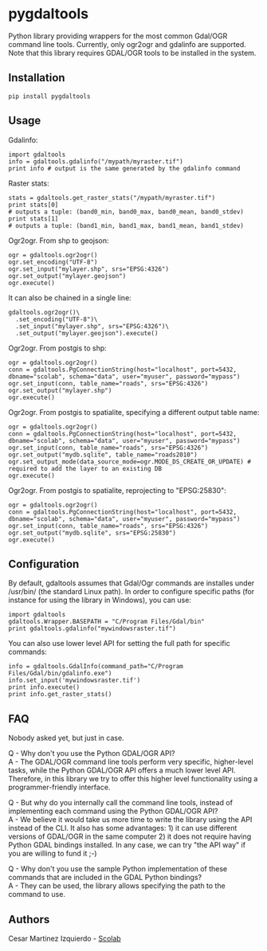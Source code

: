 # pygdaltools

Python library providing wrappers for the most common Gdal/OGR command line tools. Currently, only ogr2ogr and gdalinfo are supported.
Note that this library requires GDAL/OGR tools to be installed in the system.

## Installation

```
pip install pygdaltools
```

## Usage

Gdalinfo:


```
import gdaltools
info = gdaltools.gdalinfo("/mypath/myraster.tif")
print info # output is the same generated by the gdalinfo command
```

Raster stats:


```
stats = gdaltools.get_raster_stats("/mypath/myraster.tif")
print stats[0]
# outputs a tuple: (band0_min, band0_max, band0_mean, band0_stdev)
print stats[1]
# outputs a tuple: (band1_min, band1_max, band1_mean, band1_stdev)
```

Ogr2ogr. From shp to geojson:

```
ogr = gdaltools.ogr2ogr()
ogr.set_encoding("UTF-8")
ogr.set_input("mylayer.shp", srs="EPSG:4326")
ogr.set_output("mylayer.geojson")
ogr.execute()
```

It can also be chained in a single line:

```
gdaltools.ogr2ogr()\
  .set_encoding("UTF-8")\
  .set_input("mylayer.shp", srs="EPSG:4326")\
  .set_output("mylayer.geojson").execute()
```

Ogr2ogr. From postgis to shp:

```
ogr = gdaltools.ogr2ogr()
conn = gdaltools.PgConnectionString(host="localhost", port=5432, dbname="scolab", schema="data", user="myuser", password="mypass")
ogr.set_input(conn, table_name="roads", srs="EPSG:4326")
ogr.set_output("mylayer.shp")
ogr.execute()
```

Ogr2ogr. From postgis to spatialite, specifying a different output table name:

```
ogr = gdaltools.ogr2ogr()
conn = gdaltools.PgConnectionString(host="localhost", port=5432, dbname="scolab", schema="data", user="myuser", password="mypass")
ogr.set_input(conn, table_name="roads", srs="EPSG:4326")
ogr.set_output("mydb.sqlite", table_name="roads2010")
ogr.set_output_mode(data_source_mode=ogr.MODE_DS_CREATE_OR_UPDATE) # required to add the layer to an existing DB
ogr.execute()
```

Ogr2ogr. From postgis to spatialite, reprojecting to "EPSG:25830":

```
ogr = gdaltools.ogr2ogr()
conn = gdaltools.PgConnectionString(host="localhost", port=5432, dbname="scolab", schema="data", user="myuser", password="mypass")
ogr.set_input(conn, table_name="roads", srs="EPSG:4326")
ogr.set_output("mydb.sqlite", srs="EPSG:25830")
ogr.execute()
```

## Configuration

By default, gdaltools assumes that Gdal/Ogr commands are installes under /usr/bin/ (the standard Linux path).
In order to configure specific paths (for instance for using the library in Windows), you can use:

```
import gdaltools
gdaltools.Wrapper.BASEPATH = "C/Program Files/Gdal/bin"
print gdaltools.gdalinfo("mywindowsraster.tif")
```

You can also use lower level API for setting the full path for specific commands:

```
info = gdaltools.GdalInfo(command_path="C/Program Files/Gdal/bin/gdalinfo.exe")
info.set_input('mywindowsraster.tif')
print info.execute()
print info.get_raster_stats()
```

## FAQ

Nobody asked yet, but just in case.

Q - Why don't you use the Python GDAL/OGR API?  
A - The GDAL/OGR command line tools perform very specific, higher-level tasks, while
the Python GDAL/OGR API offers a much lower level API. Therefore, in this library we
try to offer this higher level functionality using a programmer-friendly interface.

Q - But why do you internally call the command line tools, instead of implementing
each command using the Python GDAL/OGR API?  
A - We believe it would take us more time to write the library using the API instead of the CLI.
It also has some advantages: 1) it can use different versions of GDAL/OGR in the same computer
2) it does not require having Python GDAL bindings installed.
In any case, we can try "the API way" if you are willing to fund it ;-)

Q - Why don't you use the sample Python implementation of these commands that are
 included in the GDAL Python bindings?  
A - They can be used, the library allows specifying the path to the command to use.


## Authors

Cesar Martinez Izquierdo - [Scolab](http://scolab.es)
